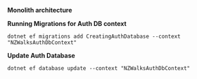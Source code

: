 **Monolith architecture**

**Running Migrations for Auth DB context**
```
dotnet ef migrations add CreatingAuthDatabase --context "NZWalksAuthDbContext"
```

**Update Auth Database**
```
dotnet ef database update --context "NZWalksAuthDbContext"
```

